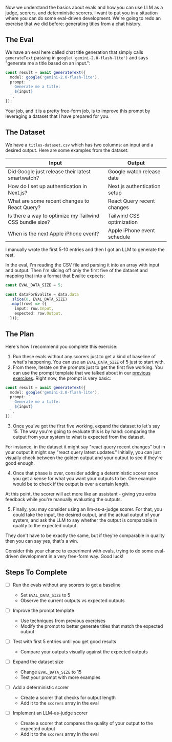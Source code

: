 Now we understand the basics about evals and how you can use LLM as a judge, scorers, and deterministic scorers. I want to put you in a situation where you can do some eval-driven development. We're going to redo an exercise that we did before: generating titles from a chat history.

## The Eval

We have an eval here called chat title generation that simply calls `generateText` passing in `google('gemini-2.0-flash-lite')` and says "generate me a title based on an input.":

```typescript
const result = await generateText({
  model: google('gemini-2.0-flash-lite'),
  prompt: `
    Generate me a title:
    ${input}
  `,
});
```

Your job, and it is a pretty free-form job, is to improve this prompt by leveraging a dataset that I have prepared for you.

## The Dataset

We have a `titles-dataset.csv` which has two columns: an input and a desired output. Here are some examples from the dataset:

| Input                                                   | Output                       |
| ------------------------------------------------------- | ---------------------------- |
| Did Google just release their latest smartwatch?        | Google watch release date    |
| How do I set up authentication in Next.js?              | Next.js authentication setup |
| What are some recent changes to React Query?            | React Query recent changes   |
| Is there a way to optimize my Tailwind CSS bundle size? | Tailwind CSS optimization    |
| When is the next Apple iPhone event?                    | Apple iPhone event schedule  |

I manually wrote the first 5-10 entries and then I got an LLM to generate the rest.

In the eval, I'm reading the CSV file and parsing it into an array with input and output. Then I'm slicing off only the first five of the dataset and mapping that into a format that Evalite expects:

```typescript
const EVAL_DATA_SIZE = 5;

const dataForEvalite = data.data
  .slice(0, EVAL_DATA_SIZE)
  .map((row) => ({
    input: row.Input,
    expected: row.Output,
  }));
```

## The Plan

Here's how I recommend you complete this exercise:

1. Run these evals without any scorers just to get a kind of baseline of what's happening. You can use an `EVAL_DATA_SIZE` of 5 just to start with.
2. From there, iterate on the prompts just to get the first five working. You can use the prompt template that we talked about in our [previous exercises](/exercises/05-context-engineering/05.01-the-template/explainer/readme.md). Right now, the prompt is very basic:

```typescript
const result = await generateText({
  model: google('gemini-2.0-flash-lite'),
  prompt: `
    Generate me a title:
    ${input}
  `,
});
```

3. Once you've got the first five working, expand the dataset to let's say 15. The way you're going to evaluate this is by hand: comparing the output from your system to what is expected from the dataset.

For instance, in the dataset it might say "react query recent changes" but in your output it might say "react query latest updates." Initially, you can just visually check between the golden output and your output to see if they're good enough.

4. Once that phase is over, consider adding a deterministic scorer once you get a sense for what you want your outputs to be. One example would be to check if the output is over a certain length.

At this point, the scorer will act more like an assistant - giving you extra feedback while you're manually evaluating the outputs.

5. Finally, you may consider using an llm-as-a-judge scorer. For that, you could take the input, the desired output, and the actual output of your system, and ask the LLM to say whether the output is comparable in quality to the expected output.

They don't have to be exactly the same, but if they're comparable in quality then you can say yes, that's a win.

Consider this your chance to experiment with evals, trying to do some eval-driven development in a very free-form way. Good luck!

## Steps To Complete

- [ ] Run the evals without any scorers to get a baseline
  - Set `EVAL_DATA_SIZE` to 5
  - Observe the current outputs vs expected outputs

- [ ] Improve the prompt template
  - Use techniques from previous exercises
  - Modify the prompt to better generate titles that match the expected output

- [ ] Test with first 5 entries until you get good results
  - Compare your outputs visually against the expected outputs

- [ ] Expand the dataset size
  - Change `EVAL_DATA_SIZE` to 15
  - Test your prompt with more examples

- [ ] Add a deterministic scorer
  - Create a scorer that checks for output length
  - Add it to the `scorers` array in the eval

- [ ] Implement an LLM-as-judge scorer
  - Create a scorer that compares the quality of your output to the expected output
  - Add it to the `scorers` array in the eval
